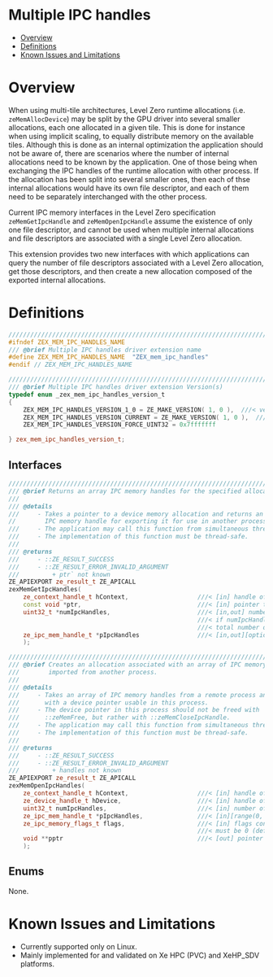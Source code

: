<!---

Copyright (C) 2022 Intel Corporation

SPDX-License-Identifier: MIT

-->

# Multiple IPC handles

* [Overview](#Overview)
* [Definitions](#Definitions)
* [Known Issues and Limitations](#Known-Issues-and-Limitations)

# Overview

When using multi-tile architectures, Level Zero runtime allocations (i.e. `zeMemAllocDevice`) may be split by the GPU driver into several smaller allocations, each one allocated in a given tile. This is done for instance when using implicit scaling, to equally distribute memory on the available tiles. Although this is done as an internal optimization the application should not be aware of, there are scenarios where the number of internal allocations need to be known by the application. One of those being when exchanging the IPC handles of the runtime allocation with other process. If the allocation has been split into several smaller ones, then each of thse internal allocations would have its own file descriptor, and each of them need to be separately interchanged with the other process.

Current IPC memory interfaces in the Level Zero specification `zeMemGetIpcHandle` and `zeMemOpenIpcHandle` assume the existence of only one file descriptor, and cannot be used when multiple internal allocations and file descriptors are associated with a single Level Zero allocation.

This extension provides two new interfaces with which applications can query the number of file descriptors associated with a Level Zero allocation, get those descriptors, and then create a new allocation composed of the exported internal allocations.

# Definitions

```cpp
///////////////////////////////////////////////////////////////////////////////
#ifndef ZEX_MEM_IPC_HANDLES_NAME
/// @brief Multiple IPC handles driver extension name
#define ZEX_MEM_IPC_HANDLES_NAME  "ZEX_mem_ipc_handles"
#endif // ZEX_MEM_IPC_HANDLES_NAME

///////////////////////////////////////////////////////////////////////////////
/// @brief Multiple IPC handles driver extension Version(s)
typedef enum _zex_mem_ipc_handles_version_t
{
    ZEX_MEM_IPC_HANDLES_VERSION_1_0 = ZE_MAKE_VERSION( 1, 0 ),  ///< version 1.0
    ZEX_MEM_IPC_HANDLES_VERSION_CURRENT = ZE_MAKE_VERSION( 1, 0 ),  ///< latest known version
    ZEX_MEM_IPC_HANDLES_VERSION_FORCE_UINT32 = 0x7fffffff

} zex_mem_ipc_handles_version_t;
```

## Interfaces

```cpp
///////////////////////////////////////////////////////////////////////////////
/// @brief Returns an array IPC memory handles for the specified allocation
///
/// @details
///     - Takes a pointer to a device memory allocation and returns an array of
//        IPC memory handle for exporting it for use in another process.
///     - The application may call this function from simultaneous threads.
///     - The implementation of this function must be thread-safe.
///
/// @returns
///     - ::ZE_RESULT_SUCCESS
///     - ::ZE_RESULT_ERROR_INVALID_ARGUMENT
///         + ptr` not known
ZE_APIEXPORT ze_result_t ZE_APICALL
zexMemGetIpcHandles(
    ze_context_handle_t hContext,                   ///< [in] handle of the context object
    const void *ptr,                                ///< [in] pointer to the device memory allocation
    uint32_t *numIpcHandles,                        ///< [in,out] number of IPC handles associated with the allocation
                                                    ///< if numIpcHandles is zero, then the driver shall update the value with the
                                                    ///< total number of IPC handles associated with the allocation.
    ze_ipc_mem_handle_t *pIpcHandles                ///< [in,out][optional][range(0, *numIpcHandles)] returned array of IPC memory handles
    );
```

```cpp
///////////////////////////////////////////////////////////////////////////////
/// @brief Creates an allocation associated with an array of IPC memory handles
///        imported from another process.
///
/// @details
///     - Takes an array of IPC memory handles from a remote process and associates it
///       with a device pointer usable in this process.
///     - The device pointer in this process should not be freed with
///       ::zeMemFree, but rather with ::zeMemCloseIpcHandle.
///     - The application may call this function from simultaneous threads.
///     - The implementation of this function must be thread-safe.
///
/// @returns
///     - ::ZE_RESULT_SUCCESS
///     - ::ZE_RESULT_ERROR_INVALID_ARGUMENT
///         + handles not known
ZE_APIEXPORT ze_result_t ZE_APICALL
zexMemOpenIpcHandles(
    ze_context_handle_t hContext,                   ///< [in] handle of the context object
    ze_device_handle_t hDevice,                     ///< [in] handle of the device to associate with the IPC memory handle
    uint32_t numIpcHandles,                         ///< [in] number of IPC handles associated with the allocation
    ze_ipc_mem_handle_t *pIpcHandles,               ///< [in][range(0, *numIpcHandles)] array of IPC memory handles
    ze_ipc_memory_flags_t flags,                    ///< [in] flags controlling the operation.
                                                    ///< must be 0 (default) or a valid combination of ::ze_ipc_memory_flag_t.
    void **pptr                                     ///< [out] pointer to device allocation in this process
    );
```

## Enums

None.

# Known Issues and Limitations

* Currently supported only on Linux.
* Mainly implemented for and validated on Xe HPC (PVC) and XeHP_SDV platforms.
